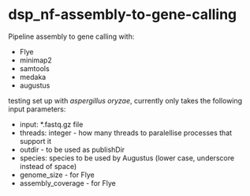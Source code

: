 # dsp_nf-assembly-to-gene-calling

Pipeline assembly to gene calling with:
* Flye
* minimap2
* samtools
* medaka
* augustus

testing set up with _aspergillus oryzae_,
 currently only takes the following input parameters:

* input: *.fastq.gz file
* threads: integer - how many threads to paralellise processes that support it
* outdir -  to be used as publishDir
* species: species to be used by Augustus (lower case, underscore instead of space)
* genome_size - for Flye
* assembly_coverage - for Flye
